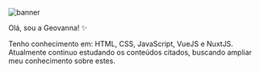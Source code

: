 ![banner](https://pluspng.com/img-png/coder-png-source-code-icon-1600.png)

Olá, sou a Geovanna! ✨

Tenho conhecimento em: HTML, CSS, JavaScript, VueJS e NuxtJS. 
Atualmente continuo estudando os conteúdos citados, buscando ampliar meu conhecimento sobre estes.

